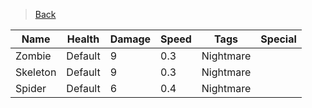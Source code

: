 > [Back](Home.md)


| Name   | Health | Damage | Speed | Tags      | Special |
|--------|--------|--------|-------|-----------|---------|
| Zombie | Default     | 9      | 0.3   | Nightmare |         |
| Skeleton | Default     | 9      | 0.3   | Nightmare |         |
| Spider | Default     | 6      | 0.4   | Nightmare |         |
